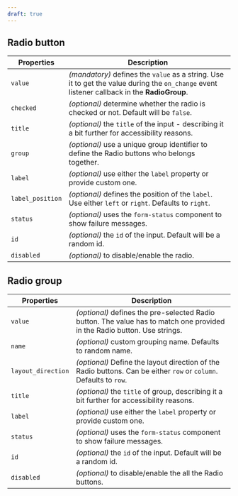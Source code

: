 ```yaml
---
draft: true
---
```


## Radio button

| Properties       | Description                                                                                                                                  |
| ---------------- | -------------------------------------------------------------------------------------------------------------------------------------------- |
| `value`          | _(mandatory)_ defines the `value` as a string. Use it to get the value during the `on_change` event listener callback in the **RadioGroup**. |
| `checked`        | _(optional)_ determine whether the radio is checked or not. Default will be `false`.                                                         |
| `title`          | _(optional)_ the `title` of the input - describing it a bit further for accessibility reasons.                                               |
| `group`          | _(optional)_ use a unique group identifier to define the Radio buttons who belongs together.                                                 |
| `label`          | _(optional)_ use either the `label` property or provide custom one.                                                                          |
| `label_position` | _(optional)_ defines the position of the `label`. Use either `left` or `right`. Defaults to `right`.                                         |
| `status`         | _(optional)_ uses the `form-status` component to show failure messages.                                                                      |
| `id`             | _(optional)_ the `id` of the input. Default will be a random id.                                                                             |
| `disabled`       | _(optional)_ to disable/enable the radio.                                                                                                    |

## Radio group

| Properties         | Description                                                                                                               |
| ------------------ | ------------------------------------------------------------------------------------------------------------------------- |
| `value`            | _(optional)_ defines the pre-selected Radio button. The value has to match one provided in the Radio button. Use strings. |
| `name`             | _(optional)_ custom grouping name. Defaults to random name.                                                               |
| `layout_direction` | _(optional)_ Define the layout direction of the Radio buttons. Can be either `row` or `column`. Defaults to `row`.        |
| `title`            | _(optional)_ the `title` of group, describing it a bit further for accessibility reasons.                                 |
| `label`            | _(optional)_ use either the `label` property or provide custom one.                                                       |
| `status`           | _(optional)_ uses the `form-status` component to show failure messages.                                                   |
| `id`               | _(optional)_ the `id` of the input. Default will be a random id.                                                          |
| `disabled`         | _(optional)_ to disable/enable the all the Radio buttons.                                                                 |

